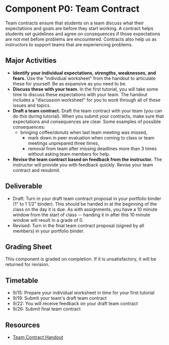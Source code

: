 

# Component P0: Team Contract

Team contracts ensure that students on a team discuss what their expectations and goals are before they start working.  A contract helps students set guidelines and agree on consequences if those expectations are not met before problems are encountered. Contracts also help us as instructors to support teams that are experiencing problems.

## Major Activities

* **Identify your individual expectations, strengths, weaknesses, and fears.** Use the "individual worksheet" from the handout to articulate these for yourself. Be as expansive as you need to be.
* **Discuss these with your team.** In the first tutorial, you will take some time to discuss these expectations with your team. The handout includes a "discussion worksheet" for you to work through all of these issues and topics.
* **Draft a team contract.** Draft the team contract with your team (you can do this during tutorial). When you submit your contracts, make sure that expectations and consequences are clear.  Some examples of possible consequences:
    * bringing coffee/donuts when last team meeting was missed,
        * mark down in peer evaluation when coming to class or team meetings unprepared three times,
        * removal from team after missing deadlines more than 3 times without asking team members for help.
* **Revise the team contract based on feedback from the instructor.** The instructor will provide you with feedback quickly. Revise your team contract and resubmit.

## Deliverable

* Draft: Turn in your draft team contract proposal in your portfolio binder (1" to 1 1/2" binder). This should be handed in at the beginning of the class on the day it is due. As with assignments, you have a 10 minute window from the start of class -- handing it in after this 10 minute window will result in a grade of 0.
* Revised: Turn in the final team contract proposal (signed by all members) in your portfolio binder.

## Grading Sheet

This component is graded on completion. If it is unsatisfactory, it will be returned for revision.

## Timetable

* 9/15: Prepare your individual worksheet in time for your first tutorial
* 9/19: Submit your team's draft team contract
* 9/22: You will receive feedback on your draft team contract
* 9/26: Submit final team contract

## Resources

* [Team Contract Handout](Teaching/TeamContract-Handout.docx)
